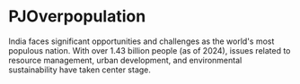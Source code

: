# PJOverpopulation
India faces significant opportunities and challenges as the world's most populous nation. With over 1.43 billion people (as of 2024), issues related to resource management, urban development, and environmental sustainability have taken center stage.
